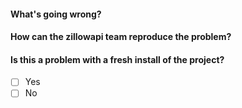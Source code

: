 #### What's going wrong?

#### How can the zillowapi team reproduce the problem?

<!-- Please add a complete description of how to reproduce the problem -->

#### Is this a problem with a fresh install of the project?

- [ ] Yes
- [ ] No

<!--    
    - Participation in this open source project is subject to the Code of Conduct:
      [Code of Conduct](./CODE_OF_CONDUCT.md)
-->
